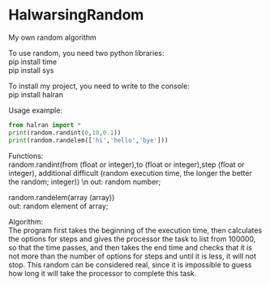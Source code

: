 # HalwarsingRandom  
My own random algorithm  

To use random, you need two python libraries:  
pip install time  
pip install sys  

To install my project, you need to write to the console:  
pip install halran  

Usage example:  
```python
from halran import *
print(random.randint(0,10,0.1))
print(random.randelem(['hi','hello','bye']))
```
  

Functions:   
random.randint(from (float or integer),to (float or integer),step (float or integer), additional difficult (random execution time, the longer the better the random; integer)) \n
out: random number;   

random.randelem(array (array))  
out: random element of array;  

Algorithm:  
The program first takes the beginning of the execution time, then calculates the options for steps and gives the processor the task to list from 100000, so that the time passes, and then takes the end time and checks that it is not more than the number of options for steps and until it is less, it will not stop. This random can be considered real, since it is impossible to guess how long it will take the processor to complete this task.
